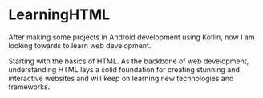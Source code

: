 # LearningHTML
After making some projects in Android development using Kotlin, now I am looking towards to learn web development.

Starting with the basics of HTML. As the backbone of web development, understanding HTML lays a solid foundation for creating stunning and interactive websites and will keep on learning new technologies and frameworks.

